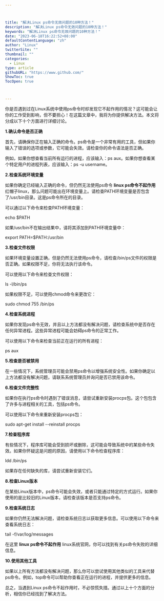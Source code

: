 ```yaml
---



title: "解决Linux ps命令无效问题的10种方法！"
description: "解决Linux ps命令无效问题的10种方法！"
keywords: "解决Linux ps命令无效问题的10种方法！"
date: "2023-06-18T16:22:52+08:00"
defaultContentLanguage: "zh"
author: "Linux"
twitterSite: ""
thumbnail: ""
categories:
  - Linux
type: article
githubURL: "https://www.github.com/"
ShowToc: true
TocOpen: true



---
```


你是否遇到过在Linux系统中使用ps命令时却发现它不起作用的情况？这可能会让你的工作受到影响，但不要担心！在这篇文章中，我将为你提供解决方法。本文将分成以下十个方面进行详细讨论。

**1.确认命令是否正确**

首先，请确保你正在输入正确的命令。ps命令是一个非常有用的工具，但如果你输入了错误的选项或参数，它可能会失效。请检查你的命令语法是否正确。

例如，如果你想查看当前所有运行的进程，应该输入：ps aux。如果你想查看某个特定用户的进程列表，应该输入：ps -u username。

**2.检查系统环境变量**

如果你确定已经输入正确的命令，但仍然无法使用ps命令 **linux ps命令不起作用** 红帽子linux，那么问题可能出在环境变量上。请检查PATH环境变量是否包含了/usr/bin目录。这是ps命令所在的目录。

可以通过以下命令来检查PATH环境变量：

echo $PATH

如果/usr/bin不在输出结果中，请将其添加到PATH环境变量中：

export PATH=$PATH:/usr/bin

**3.检查文件权限**

如果环境变量设置正确，但是仍然无法使用ps命令，请检查/bin/ps文件的权限是否正确。如果权限不足，你将无法执行该命令。

可以使用以下命令来检查文件权限：

ls -l/bin/ps

如果权限不足，可以使用chmod命令来更改它：

sudo chmod 755 /bin/ps

**4.检查系统进程**

如果你发现ps命令无效，并且以上方法都没有解决问题，请检查系统中是否存在任何异常进程。这些异常进程可能会妨碍ps命令的正常工作。

可以使用以下命令来检查当前正在运行的所有进程：

ps aux

**5.检查是否被禁用**

在一些情况下，系统管理员可能会禁用ps命令以增强系统安全性。如果你确定以上方法都没有解决问题，请联系系统管理员并询问是否已禁用该命令。

**6.检查文件完整性**

如果你在执行ps命令时遇到了错误消息，请尝试重新安装procps包。这个包包含了许多与进程相关的工具，包括ps命令。

可以使用以下命令来重新安装procps包：

sudo apt-get install --reinstall procps

**7.检查程序库**

有些情况下，程序库可能会受到损坏或删除，这可能会导致系统中的某些命令失效。如果你怀疑这是问题的原因，请使用以下命令检查程序库：

ldd /bin/ps

如果存在任何缺失的库，请尝试重新安装它们。

**8.检查Linux版本**

在某些Linux版本中，ps命令可能会失效，或者只能通过特定的方式运行。如果你使用的是比较旧的Linux版本，请检查该版本是否支持ps命令。

**9.检查系统日志**

如果你仍然无法解决问题，请检查系统日志以获取更多信息。可以使用以下命令来查看系统日志：

tail -f/var/log/messages

在这里 **linux ps命令不起作用** linux系统官网，你可以找到有关ps命令失败的详细信息。

**10.使用其他工具**

如果以上所有方法都没有解决问题，那么你可以尝试使用其他类似的工具来代替ps命令。例如，top命令可以帮助你查看正在运行的进程，并提供更多的信息。

总之，当遇到Linux ps命令不起作用时，不必惊慌失措。通过以上十个方面的分析，相信你已经找到了解决方法。